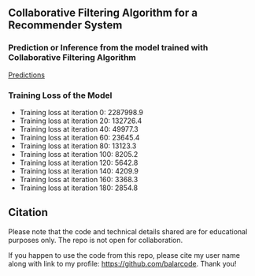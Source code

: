 ## Collaborative Filtering Algorithm for a Recommender System

### Prediction or Inference from the model trained with Collaborative Filtering Algorithm

[Predictions](results/predictions.csv) 


### Training Loss of the Model

- Training loss at iteration 0: 2287998.9
- Training loss at iteration 20: 132726.4
- Training loss at iteration 40: 49977.3
- Training loss at iteration 60: 23645.4
- Training loss at iteration 80: 13123.3
- Training loss at iteration 100: 8205.2
- Training loss at iteration 120: 5642.8
- Training loss at iteration 140: 4209.9
- Training loss at iteration 160: 3368.3
- Training loss at iteration 180: 2854.8


## Citation

Please note that the code and technical details shared are for educational purposes only. The repo is not open for collaboration.

If you happen to use the code from this repo, please cite my user name along with link to my profile: https://github.com/balarcode. Thank you!
